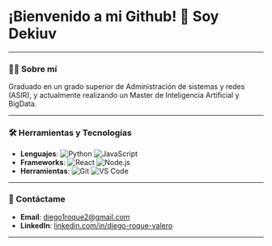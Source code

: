# ¡Bienvenido a mi Github! 👋 Soy Dekiuv

---

### 👨‍💻 Sobre mí

Graduado en un grado superior de Administración de sistemas y redes (ASIR), y actualmente realizando un Master de Inteligencia Artificial y BigData.

---

### 🛠️ Herramientas y Tecnologías
- **Lenguajes**: ![Python](https://img.shields.io/badge/Python-3776AB?style=flat&logo=python&logoColor=white) ![JavaScript](https://img.shields.io/badge/JavaScript-F7DF1E?style=flat&logo=javascript&logoColor=black)
- **Frameworks**: ![React](https://img.shields.io/badge/React-61DAFB?style=flat&logo=react&logoColor=black) ![Node.js](https://img.shields.io/badge/Node.js-339933?style=flat&logo=nodedotjs&logoColor=white)
- **Herramientas**: ![Git](https://img.shields.io/badge/Git-F05032?style=flat&logo=git&logoColor=white) ![VS Code](https://img.shields.io/badge/VS%20Code-007ACC?style=flat&logo=visual-studio-code&logoColor=white)

---

### 💬 Contáctame
- **Email**: [diego1roque2@gmail.com](mailto:diego1roque2@gmail.com)
- **LinkedIn**: [linkedin.com/in/diego-roque-valero](https://www.linkedin.com/in/diego-roque-valero)

---


